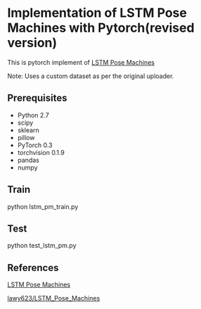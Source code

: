 # Implementation of LSTM Pose Machines with Pytorch(revised version)

This is pytorch implement of [LSTM Pose Machines](https://arxiv.org/pdf/1712.06316.pdf)

Note: Uses a custom dataset as per the original uploader. 


## Prerequisites
* Python 2.7
* scipy
* sklearn
* pillow
* PyTorch 0.3
* torchvision 0.1.9
* pandas
* numpy


## Train
python lstm_pm_train.py


## Test
python test_lstm_pm.py


## References
[LSTM Pose Machines](https://arxiv.org/pdf/1712.06316.pdf)

[lawy623/LSTM_Pose_Machines](https://github.com/lawy623/LSTM_Pose_Machines)


